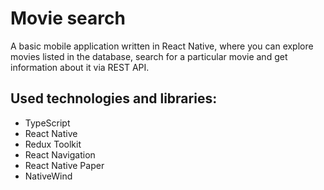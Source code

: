# Movie search
A basic mobile application written in React Native, where you can 
explore movies listed in the database, search for a particular movie and get 
information about it via REST API.  

## Used technologies and libraries: 
- TypeScript
- React Native
- Redux Toolkit
- React Navigation
- React Native Paper
- NativeWind
